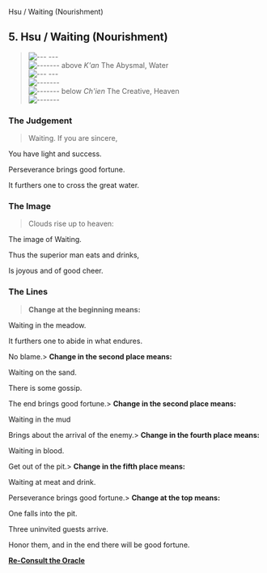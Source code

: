 Hsu / Waiting (Nourishment)
## 5. Hsu / Waiting (Nourishment)
> ![--- ---](../images/yinU.gif)   
> ![-------](../images/yangU.gif) above _K'an_ The Abysmal, Water  
> ![--- ---](../images/yinU.gif)   
> ![-------](../images/yangU.gif)   
> ![-------](../images/yangU.gif) below _Ch'ien_ The Creative, Heaven  
> ![-------](../images/yangU.gif)
### The Judgement
> Waiting. If you are sincere,  
>  You have light and success.  
>  Perseverance brings good fortune.  
>  It furthers one to cross the great water.
### The Image
> Clouds rise up to heaven:  
>  The image of Waiting.  
>  Thus the superior man eats and drinks,  
>  Is joyous and of good cheer.
### The Lines
> **Change at the beginning means:**  
>  Waiting in the meadow.  
>  It furthers one to abide in what endures.  
>  No blame.> **Change in the second place means:**  
>  Waiting on the sand.  
>  There is some gossip.  
>  The end brings good fortune.> **Change in the second place means:**  
>  Waiting in the mud  
>  Brings about the arrival of the enemy.> **Change in the fourth place means:**  
>  Waiting in blood.  
>  Get out of the pit.> **Change in the fifth place means:**  
>  Waiting at meat and drink.  
>  Perseverance brings good fortune.> **Change at the top means:**  
>  One falls into the pit.  
>  Three uninvited guests arrive.  
>  Honor them, and in the end there will be good fortune.

**[Re-Consult the Oracle](../index.html)**

